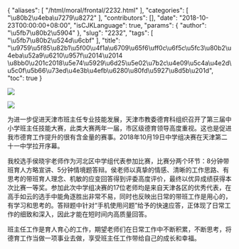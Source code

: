 {
    "aliases": [
        "/html/moral/frontal/2232.html"
    ],
    "categories": [
        "\u80b2\u4eba\u7279\u8272"
    ],
    "contributors": [],
    "date": "2018-10-23T00:00:00+08:00",
    "isCJKLanguage": true,
    "params": {
        "author": "\u5fb7\u80b2\u5904"
    },
    "slug": "2232",
    "tags": [
        "\u5fb7\u80b2\u524d\u6cbf"
    ],
    "title": "\u9759\u5f85\u82b1\u5f00\u4f1a\u6709\u65f6\uff0c\u6f5c\u5fc3\u80b2\u4eba\u52a9\u6210\u957f\u2014\u2014 \u8bb0\u201c2018\u5e74\u5929\u6d25\u5e02\u7b2c\u4e09\u5c4a\u4e2d\u5c0f\u5b66\u73ed\u4e3b\u4efb\u6280\u80fd\u5927\u8d5b\u201d",
    "toc": true
}

![](https://cdn.tfls.online/mirror/full/c8a3c8f81339696b8f70dc3dbca248d36aa3dc88.jpg)




![](https://cdn.tfls.online/mirror/full/3d06a48494edab5d54393efe36b89cb1277a715f.jpg)




  





为进一步促进天津市班主任专业技能发展，天津市教委德育科组织召开了第三届中小学班主任技能大赛，此类大赛两年一届，市区级德育领导高度重视。这也是促进我市德育工作提升的很有含金量的赛事。2018年10月19日中学组决赛在天津第二十一中学拉开序幕。




我校选手侯晓宇老师作为河北区中学组代表参加比赛，比赛分两个环节：8分钟带班育人方略宣讲、5分钟情境题答辩。侯老师以真挚的情感、清晰的工作思路、有思考的带班育人理念、机敏的应变回答得到评委高度评价，最终以优异成绩获得本次比赛一等奖。参加此次中学组决赛的17位老师均是来自天津各区的优秀代表，在高手如云的选手中能角逐胜出非常不易，同时也反映出日常的带班工作是用心的，有学习和思考的。答辩题中针对“手机使用问题”给予的快速应答，正体现了日常工作的细致和深入，因此才能在短时间内高质量回答。




班主任工作是育人育心的工作，期望老师们在日常工作中不断积累，不断思考，将德育工作当做一项事业去做，享受班主任工作带给自己的成长和幸福。





  





  



